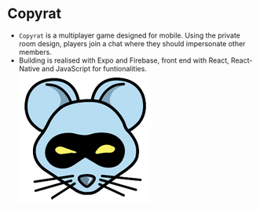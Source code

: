 # Copyrat
* `Copyrat` is a multiplayer game designed for mobile. Using the private room design, players join a
chat where they should impersonate other members.
* Building is realised with Expo and Firebase, front end with React, React-Native and JavaScript
for funtionalities.
![Logo](/assets/logo_trans.png)
